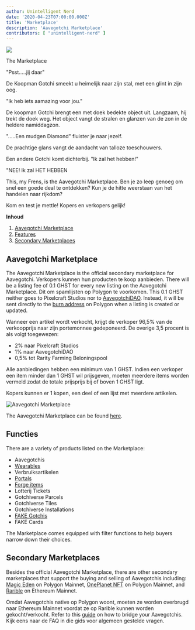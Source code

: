 ```yaml
---
author: Unintelligent Nerd
date: '2020-04-23T07:00:00.000Z'
title: 'Marketplace'
description: 'Aavegotchi Marketplace'
contributors: [ "unintelligent-nerd" ]
---
```


<div class="headerImageContainer">
<img class="headerImage" src="/marketplace/marketplace.gif">
<p class="headerImageText">The Marketplace</p>
</div>

"Psst.....jij daar"

De Koopman Gotchi smeekt u heimelijk naar zijn stal, met een glint in zijn oog.

"Ik heb iets aamazing voor jou."

De koopman Gotchi brengt een met doek bedekte object uit. Langzaam, hij trekt de doek weg. Het object vangt de stralen en glanzen van de zon in de heldere namiddagzon.

".....Een mudgen Diamond" fluister je naar jezelf.

De prachtige glans vangt de aandacht van talloze toeschouwers.

Een andere Gotchi komt dichterbij. "Ik zal het hebben!"

"NEE! Ik zal HET HEBBEN

This, my Frens, is the Aavegotchi Marketplace. Ben je zo leep genoeg om snel een goede deal te ontdekken? Kun je de hitte weerstaan van het handelen naar rijkdom?

Kom en test je mettle! Kopers en verkopers gelijk!

<div class="contentsBox">

**Inhoud**

<ol>
<li><a href=#aavegotchi-marketplace>Aavegotchi Marketplace</a></li>
<li><a href=#features>Features</a></li>
<li><a href=#secondary-marketplaces>Secondary Marketplaces</a></li>
</ol>

</div>

## Aavegotchi Marketplace

The Aavegotchi Marketplace is the official secondary marketplace for Aavegotchi. Verkopers kunnen hun producten te koop aanbieden. There will be a listing fee of 0.1 GHST for every new listing on the Aavegotchi Marketplace. Dit om spamlijsten op Polygon te voorkomen. This 0.1 GHST neither goes to Pixelcraft Studios nor to [AavegotchiDAO](/dao). Instead, it will be sent directly to the [burn address](https://explorer-mainnet.maticvigil.com/address/0xFFfFfFffFFfffFFfFFfFFFFFffFFFffffFfFFFfF/tokens) on Polygon when a listing is created or updated.

Wanneer een artikel wordt verkocht, krijgt de verkoper 96,5% van de verkoopprijs naar zijn portemonnee gedeponeerd. De overige 3,5 procent is als volgt toegewezen:

- 2% naar Pixelcraft Studios
- 1% naar AavegotchiDAO
- 0,5% tot Rarity Farming Beloningspool

Alle aanbiedingen hebben een minimum van 1 GHST. Indien een verkoper een item minder dan 1 GHST wil prijsgeven, moeten meerdere items worden vermeld zodat de totale prijsprijs bij of boven 1 GHST ligt.

Kopers kunnen er 1 kopen, een deel of een lijst met meerdere artikelen.

<img class = "bodyImage" src = "/marketplace/aavegotchi-marketplace.png" alt = "Aavegotchi Marketplace">

The Aavegotchi Marketplace can be found [here](https://dapp.aavegotchi.com/baazaar/aavegotchis).

## Functies

There are a variety of products listed on the Marketplace:

- Aavegotchis
- [Wearables](/wearables)
- Verbruiksartikelen
- [Portals](/portals)
- [Forge items](/forge)
- Lotterij Tickets
- Gotchiverse Parcels
- Gotchiverse Tiles
- Gotchiverse Installations
- [FAKE Gotchis](https://www.fakegotchis.com/)
- FAKE Cards

The Marketplace comes equipped with filter functions to help buyers narrow down their choices.

## Secondary Marketplaces

Besides the official Aavegotchi Marketplace, there are other secondary marketplaces that support the buying and selling of Aavegotchis including: [Magic Eden](https://magiceden.io/) on Polygon Mainnet, [OnePlanet NFT](https://www.oneplanetnft.io/) on Polygon Mainnet, and [Rarible](https://rarible.com/) on Ethereum Mainnet.

Omdat Aavegotchis native op Polygon woont, moeten ze worden overbrugd naar Ethereum Mainnet voordat ze op Rarible kunnen worden gekocht/verkocht. Refer to this [guide](https://aavegotchi.medium.com/aavegotchis-are-bridging-to-ethereum-with-3x-rewards-for-trading-344432eded9f) on how to bridge your Aavegotchis. Kijk eens naar de FAQ in die gids voor algemeen gestelde vragen.

